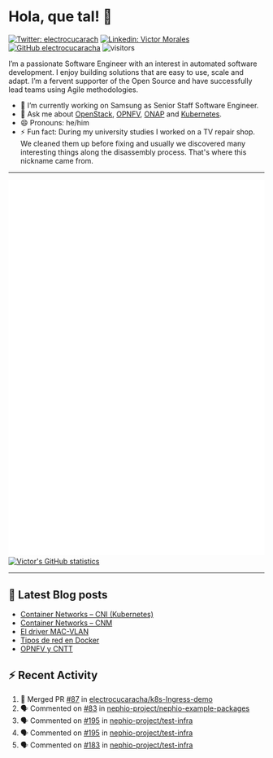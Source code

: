 # Hola, que tal! 👋

[![Twitter: electrocucarach](https://img.shields.io/twitter/follow/electrocucarach?style=social)](https://twitter.com/electrocucarach)
[![Linkedin: Victor Morales](https://img.shields.io/badge/-VictorMorales-blue?style=flat-square&logo=Linkedin&logoColor=white&link=https://www.linkedin.com/in/electrocucaracha/)](https://www.linkedin.com/in/electrocucaracha/)
[![GitHub electrocucaracha](https://img.shields.io/github/followers/electrocucaracha?label=follow&style=social)](https://github.com/electrocucaracha)
![visitors](https://visitor-badge.laobi.icu/badge?page_id=electrocucaracha.electrocucaracha)

I’m a passionate Software Engineer with an interest in automated
software development. I enjoy building solutions that are easy to use,
scale and adapt. I’m a fervent supporter of the Open Source and have
successfully lead teams using Agile methodologies.

- 🔭 I’m currently working on Samsung as Senior Staff Software
Engineer.
- 💬 Ask me about [OpenStack](https://www.openstack.org/),
[OPNFV](https://www.opnfv.org/), [ONAP](https://www.onap.org/) and
[Kubernetes](https://kubernetes.io/).
- 😄 Pronouns: he/him
- ⚡ Fun fact: During my university studies I worked on a TV repair
shop. We cleaned them up before fixing and usually we discovered many
interesting things along the disassembly process. That's where this
nickname came from.

---

![Metrics](https://github.com/electrocucaracha/electrocucaracha/blob/master/github-metrics.svg)
[![Victor's GitHub statistics](https://github-readme-stats.vercel.app/api?username=electrocucaracha)](https://github.com/anuraghazra/github-readme-stats#github-stats-card)

---

## 📘 Latest Blog posts

<!-- BLOG-POST-LIST:START -->
- [Container Networks – CNI &lpar;Kubernetes&rpar;](https://electrocucaracha.com/2021/07/05/container-networks-cni/)
- [Container Networks – CNM](https://electrocucaracha.com/2020/08/28/container-network-model/)
- [El driver MAC-VLAN](https://electrocucaracha.com/2020/07/01/el-driver-mac-vlan/)
- [Tipos de red en Docker](https://electrocucaracha.com/2020/06/13/tipos-de-red-en-docker/)
- [OPNFV y CNTT](https://electrocucaracha.com/2020/05/29/opnfv-y-cntt/)
<!-- BLOG-POST-LIST:END -->

## :zap: Recent Activity

<!--START_SECTION:activity-->
1. 🎉 Merged PR [#87](https://github.com/electrocucaracha/k8s-Ingress-demo/pull/87) in [electrocucaracha/k8s-Ingress-demo](https://github.com/electrocucaracha/k8s-Ingress-demo)
2. 🗣 Commented on [#83](https://github.com/nephio-project/nephio-example-packages/pull/83#issuecomment-1749621582) in [nephio-project/nephio-example-packages](https://github.com/nephio-project/nephio-example-packages)
3. 🗣 Commented on [#195](https://github.com/nephio-project/test-infra/pull/195#issuecomment-1749163510) in [nephio-project/test-infra](https://github.com/nephio-project/test-infra)
4. 🗣 Commented on [#195](https://github.com/nephio-project/test-infra/pull/195#issuecomment-1747618071) in [nephio-project/test-infra](https://github.com/nephio-project/test-infra)
5. 🗣 Commented on [#183](https://github.com/nephio-project/test-infra/pull/183#issuecomment-1747384722) in [nephio-project/test-infra](https://github.com/nephio-project/test-infra)
<!--END_SECTION:activity-->
